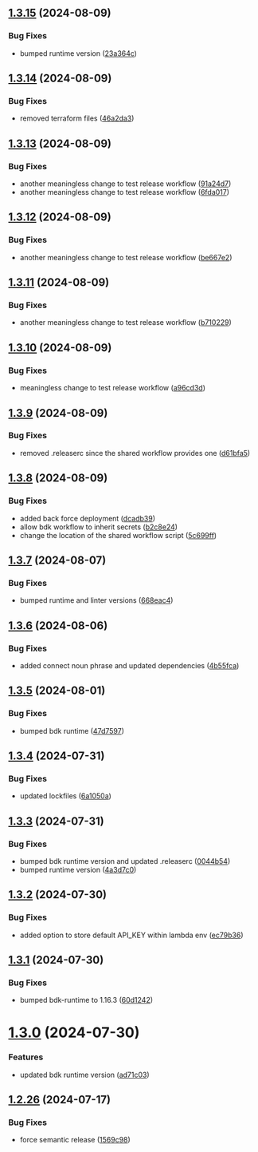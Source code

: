 ## [1.3.15](https://github.com/kognitos/book-openweather/compare/v1.3.14...v1.3.15) (2024-08-09)


### Bug Fixes

* bumped runtime version ([23a364c](https://github.com/kognitos/book-openweather/commit/23a364c310d468d43a1c60a5bcf557cdbd5fbeff))

## [1.3.14](https://github.com/kognitos/book-openweather/compare/v1.3.13...v1.3.14) (2024-08-09)


### Bug Fixes

* removed terraform files ([46a2da3](https://github.com/kognitos/book-openweather/commit/46a2da324c667d870377f7539c39444e4190f808))

## [1.3.13](https://github.com/kognitos/book-openweather/compare/v1.3.12...v1.3.13) (2024-08-09)


### Bug Fixes

* another meaningless change to test release workflow ([91a24d7](https://github.com/kognitos/book-openweather/commit/91a24d7760a9cbe83e6224f5f863e6a243f0e5eb))
* another meaningless change to test release workflow ([6fda017](https://github.com/kognitos/book-openweather/commit/6fda01707b4ca26fdb3c7bc33fd01c26978b9710))

## [1.3.12](https://github.com/kognitos/book-openweather/compare/v1.3.11...v1.3.12) (2024-08-09)


### Bug Fixes

* another meaningless change to test release workflow ([be667e2](https://github.com/kognitos/book-openweather/commit/be667e2e783b9ac8d4364c3df644e43a620bb28a))

## [1.3.11](https://github.com/kognitos/book-openweather/compare/v1.3.10...v1.3.11) (2024-08-09)


### Bug Fixes

* another meaningless change to test release workflow ([b710229](https://github.com/kognitos/book-openweather/commit/b710229cc143540c9acbcaaa7e01af50d0bdfc67))

## [1.3.10](https://github.com/kognitos/book-openweather/compare/v1.3.9...v1.3.10) (2024-08-09)


### Bug Fixes

* meaningless change to test release workflow ([a96cd3d](https://github.com/kognitos/book-openweather/commit/a96cd3d4e042a202897c7a89847afcfee0c1418e))

## [1.3.9](https://github.com/kognitos/book-openweather/compare/v1.3.8...v1.3.9) (2024-08-09)


### Bug Fixes

* removed .releaserc since the shared workflow provides one ([d61bfa5](https://github.com/kognitos/book-openweather/commit/d61bfa5bf8a081987030b2d7e9d3702f637ab6ad))

## [1.3.8](https://github.com/kognitos/book-openweather/compare/v1.3.7...v1.3.8) (2024-08-09)


### Bug Fixes

* added back force deployment ([dcadb39](https://github.com/kognitos/book-openweather/commit/dcadb395e53d6b796f3775f01c6139fa566b0301))
* allow bdk workflow to inherit secrets ([b2c8e24](https://github.com/kognitos/book-openweather/commit/b2c8e24541c28c2171757ebbc95ace6c283a0940))
* change the location of the shared workflow script ([5c699ff](https://github.com/kognitos/book-openweather/commit/5c699fff8b4780a1720db0a1d7be12952be020d6))

## [1.3.7](https://github.com/kognitos/book-openweather/compare/v1.3.6...v1.3.7) (2024-08-07)


### Bug Fixes

* bumped runtime and linter versions ([668eac4](https://github.com/kognitos/book-openweather/commit/668eac4510b6de50eb121bc67ad8a04559e1a861))

## [1.3.6](https://github.com/kognitos/book-openweather/compare/v1.3.5...v1.3.6) (2024-08-06)


### Bug Fixes

* added connect noun phrase and updated dependencies ([4b55fca](https://github.com/kognitos/book-openweather/commit/4b55fca2f47d746e76edb523f5b7d275198a6efb))

## [1.3.5](https://github.com/kognitos/book-openweather/compare/v1.3.4...v1.3.5) (2024-08-01)


### Bug Fixes

* bumped bdk runtime ([47d7597](https://github.com/kognitos/book-openweather/commit/47d7597894e3faf9fe43091524e1c96b763d38bb))

## [1.3.4](https://github.com/kognitos/book-openweather/compare/v1.3.3...v1.3.4) (2024-07-31)


### Bug Fixes

* updated lockfiles ([6a1050a](https://github.com/kognitos/book-openweather/commit/6a1050a49155f86119e8f607ae81e8841cec7508))

## [1.3.3](https://github.com/kognitos/book-openweather/compare/v1.3.2...v1.3.3) (2024-07-31)


### Bug Fixes

* bumped bdk runtime version and updated .releaserc ([0044b54](https://github.com/kognitos/book-openweather/commit/0044b54fb4b65e06bc9c587d1c0957a4e072a274))
* bumped runtime version ([4a3d7c0](https://github.com/kognitos/book-openweather/commit/4a3d7c02aa71879305f95424dcdb42c45b21ad7f))

## [1.3.2](https://github.com/kognitos/book-openweather/compare/v1.3.1...v1.3.2) (2024-07-30)


### Bug Fixes

* added option to store default API_KEY within lambda env ([ec79b36](https://github.com/kognitos/book-openweather/commit/ec79b36936995f19640ce4129fcb3d9a0f857f95))

## [1.3.1](https://github.com/kognitos/book-openweather/compare/v1.3.0...v1.3.1) (2024-07-30)


### Bug Fixes

* bumped bdk-runtime to 1.16.3 ([60d1242](https://github.com/kognitos/book-openweather/commit/60d1242eb78ceb52c612ff0d037a0572eab08d29))

# [1.3.0](https://github.com/kognitos/book-openweather/compare/v1.2.26...v1.3.0) (2024-07-30)


### Features

* updated bdk runtime version ([ad71c03](https://github.com/kognitos/book-openweather/commit/ad71c0358c878b4b711748558e801819047a194a))

## [1.2.26](https://github.com/kognitos/book-openweather/compare/v1.2.25...v1.2.26) (2024-07-17)


### Bug Fixes

* force semantic release ([1569c98](https://github.com/kognitos/book-openweather/commit/1569c985be3a67120edb07de1aea5dad1bc61df6))
